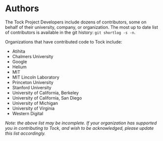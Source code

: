 # Authors

The Tock Project Developers include dozens of contributors, some on behalf of
their university, company, or organization. The most up to date list of
contributors is available in the git history: `git shortlog -s -n`.

Organizations that have contributed code to Tock include:

  * Atihita
  * Chalmers University
  * Google
  * Helium
  * MIT
  * MIT Lincoln Laboratory
  * Princeton University
  * Stanford University
  * University of California, Berkeley
  * University of California, San Diego
  * University of Michigan
  * University of Virginia
  * Western Digital

_Note: the above list may be incomplete. If your organization has supported you in
contributing to Tock, and wish to be acknowledged, please update this list accordingly._
